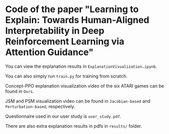 # Code of the paper "Learning to Explain: Towards Human-Aligned Interpretability in Deep Reinforcement Learning via Attention Guidance"

You can view the explanation results in `ExplanationVisualization.ipynb`.

You can also simply run `train.py` for training from scratch.

Concept-PPO explanation visualization video of the six ATARI games can be found in `Ours`.

JSM and PSM visualization video can be found in `Jacobian-based` and `Perturbation-based`, respectively.

Questionnaire used in our user study is `user_study.pdf`.

There are also extra explanation results in pdfs in `results/` folder.

